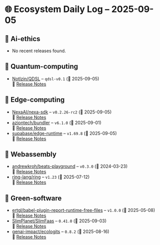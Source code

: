 # 🌐 Ecosystem Daily Log – 2025-09-05

## 🔹 Ai-ethics
- No recent releases found.

## 🔹 Quantum-computing
- [Notlzin/QDSL](https://github.com/Notlzin/QDSL/releases/tag/qdsl-v0.1) – `qdsl-v0.1` (📅 2025-09-05)  
  🔗 [Release Notes](https://github.com/Notlzin/QDSL/releases/tag/qdsl-v0.1)

## 🔹 Edge-computing
- [NexaAI/nexa-sdk](https://github.com/NexaAI/nexa-sdk/releases/tag/v0.2.26-rc2) – `v0.2.26-rc2` (📅 2025-09-05)  
  🔗 [Release Notes](https://github.com/NexaAI/nexa-sdk/releases/tag/v0.2.26-rc2)
- [aziontech/bundler](https://github.com/aziontech/bundler/releases/tag/v6.1.0) – `v6.1.0` (📅 2025-09-01)  
  🔗 [Release Notes](https://github.com/aziontech/bundler/releases/tag/v6.1.0)
- [supabase/edge-runtime](https://github.com/supabase/edge-runtime/releases/tag/v1.69.8) – `v1.69.8` (📅 2025-09-05)  
  🔗 [Release Notes](https://github.com/supabase/edge-runtime/releases/tag/v1.69.8)

## 🔹 Webassembly
- [andrewkroh/beats-playground](https://github.com/andrewkroh/beats-playground/releases/tag/v0.3.0) – `v0.3.0` (📅 2024-03-23)  
  🔗 [Release Notes](https://github.com/andrewkroh/beats-playground/releases/tag/v0.3.0)
- [ring-lang/ring](https://github.com/ring-lang/ring/releases/tag/v1.23) – `v1.23` (📅 2025-07-12)  
  🔗 [Release Notes](https://github.com/ring-lang/ring/releases/tag/v1.23)

## 🔹 Green-software
- [ertgl/babel-plugin-report-runtime-free-files](https://github.com/ertgl/babel-plugin-report-runtime-free-files/releases/tag/v1.0.0) – `v1.0.0` (📅 2025-05-08)  
  🔗 [Release Notes](https://github.com/ertgl/babel-plugin-report-runtime-free-files/releases/tag/v1.0.0)
- [SlimPlanet/SlimFaas](https://github.com/SlimPlanet/SlimFaas/releases/tag/0.41.0) – `0.41.0` (📅 2025-09-03)  
  🔗 [Release Notes](https://github.com/SlimPlanet/SlimFaas/releases/tag/0.41.0)
- [genai-impact/ecologits](https://github.com/genai-impact/ecologits/releases/tag/0.8.2) – `0.8.2` (📅 2025-08-16)  
  🔗 [Release Notes](https://github.com/genai-impact/ecologits/releases/tag/0.8.2)